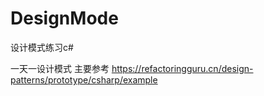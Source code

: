 # DesignMode
 设计模式练习c#

一天一设计模式 主要参考
https://refactoringguru.cn/design-patterns/prototype/csharp/example
